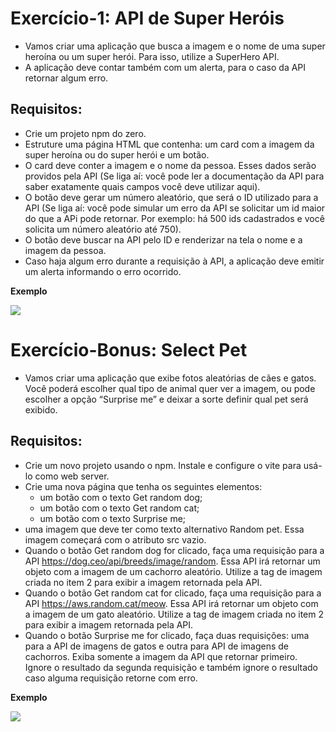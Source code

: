 # Exercício-1: API de Super Heróis
- Vamos criar uma aplicação que busca a imagem e o nome de uma super heroína ou um super herói. Para isso, utilize a SuperHero API.
-  A aplicação deve contar também com um alerta, para o caso da API retornar algum erro.  

## Requisitos:
- Crie um projeto npm do zero.
- Estruture uma página HTML que contenha: um card com a imagem da super heroína ou do super herói e um botão.
- O card deve conter a imagem e o nome da pessoa. Esses dados serão providos pela API (Se liga aí: você pode ler a documentação da API para saber exatamente quais campos você deve utilizar aqui).
- O botão deve gerar um número aleatório, que será o ID utilizado para a API (Se liga aí: você pode simular um erro da API se solicitar um id maior do que a APi pode retornar. Por exemplo: há 500 ids cadastrados e você solicita um número aleatório até 750).
- O botão deve buscar na API pelo ID e renderizar na tela o nome e a imagem da pessoa.
- Caso haja algum erro durante a requisição à API, a aplicação deve emitir um alerta informando o erro ocorrido.

**Exemplo**  

   <img src="https://content-assets.betrybe.com/prod/821e5164-9795-445a-b488-dad3a062fcd2-Anima%C3%A7%C3%A3o%20do%20Exerc%C3%ADcio.gif">


# Exercício-Bonus: Select Pet

- Vamos criar uma aplicação que exibe fotos aleatórias de cães e gatos. Você poderá escolher qual tipo de animal quer ver a imagem, ou pode escolher a opção “Surprise me” e deixar a sorte definir qual pet será exibido.

## Requisitos:
- Crie um novo projeto usando o npm. Instale e configure o vite para usá-lo como web server.
- Crie uma nova página que tenha os seguintes elementos:
  - um botão com o texto Get random dog;
  - um botão com o texto Get random cat;
  - um botão com o texto Surprise me;
- uma imagem que deve ter como texto alternativo Random pet. Essa imagem começará com o atributo src vazio.
- Quando o botão Get random dog for clicado, faça uma requisição para a API https://dog.ceo/api/breeds/image/random. Essa API irá retornar um objeto com a imagem de um cachorro aleatório. Utilize a tag de imagem criada no item 2 para exibir a imagem retornada pela API.
- Quando o botão Get random cat for clicado, faça uma requisição para a API https://aws.random.cat/meow. Essa API irá retornar um objeto com a imagem de um gato aleatório. Utilize a tag de imagem criada no item 2 para exibir a imagem retornada pela API.
- Quando o botão Surprise me for clicado, faça duas requisições: uma para a API de imagens de gatos e outra para API de imagens de cachorros. Exiba somente a imagem da API que retornar primeiro. Ignore o resultado da segunda requisição e também ignore o resultado caso alguma requisição retorne com erro.  

**Exemplo**  


<img src="https://content-assets.betrybe.com/prod/b3a59b0c-5971-41eb-83ae-0961fc771994-Gif%20mostrando%20o%20comportamento%20da%20aplica%C3%A7%C3%A3o.gif">